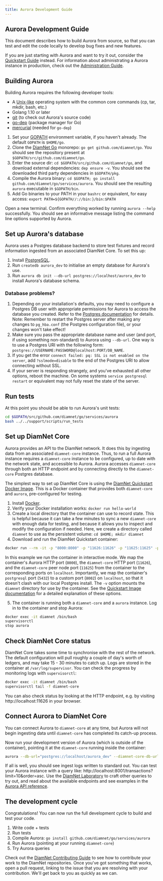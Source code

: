 ```yaml
---
title: Aurora Development Guide
---
```

## Aurora Development Guide

This document describes how to build Aurora from source, so that you can test and edit the code locally to develop bug fixes and new features.

If you are just starting with Aurora and want to try it out, consider the [Quickstart Guide](quickstart.md) instead. For information about administrating a Aurora instance in production, check out the [Administration Guide](admin.md).

## Building Aurora
Building Aurora requires the following developer tools:

- A [Unix-like](https://en.wikipedia.org/wiki/Unix-like) operating system with the common core commands (cp, tar, mkdir, bash, etc.)
- Golang 1.10 or later
- [git](https://git-scm.com/) (to check out Aurora's source code)
- [go-dep](https://golang.github.io/dep/) (package manager for Go)
- [mercurial](https://www.mercurial-scm.org/) (needed for `go-dep`)

1. Set your [GOPATH](https://github.com/golang/go/wiki/GOPATH) environment variable, if you haven't already. The default `GOPATH` is `$HOME/go`.
2. Clone the [DiamNet Go](https://github.com/diamnet/go) monorepo:  `go get github.com/diamnet/go`. You should see the repository present at `$GOPATH/src/github.com/diamnet/go`.
3. Enter the source dir: `cd $GOPATH/src/github.com/diamnet/go`, and download external dependencies: `dep ensure -v`. You should see the downloaded third party dependencies in `$GOPATH/pkg`.
4. Compile the Aurora binary: `cd $GOPATH; go install github.com/diamnet/go/services/aurora`. You should see the resulting `aurora` executable in `$GOPATH/bin`.
5. Add Go binaries to your PATH in your `bashrc` or equivalent, for easy access: `export PATH=${GOPATH//://bin:}/bin:$PATH`

Open a new terminal. Confirm everything worked by running `aurora --help` successfully. You should see an informative message listing the command line options supported by Aurora.

## Set up Aurora's database
Aurora uses a Postgres database backend to store test fixtures and record information ingested from an associated DiamNet Core. To set this up:
1. Install [PostgreSQL](https://www.postgresql.org/).
2. Run `createdb aurora_dev` to initialise an empty database for Aurora's use.
3. Run `aurora db init --db-url postgres://localhost/aurora_dev` to install Aurora's database schema.

### Database problems?
1. Depending on your installation's defaults, you may need to configure a Postgres DB user with appropriate permissions for Aurora to access the database you created. Refer to the [Postgres documentation](https://www.postgresql.org/docs/current/sql-createuser.html) for details. Note: Remember to restart the Postgres server after making any changes to `pg_hba.conf` (the Postgres configuration file), or your changes won't take effect!
2. Make sure you pass the appropriate database name and user (and port, if using something non-standard) to Aurora using `--db-url`. One way is to use a Postgres URI with the following form: `postgres://USERNAME:PASSWORD@localhost:PORT/DB_NAME`.
3. If you get the error `connect failed: pq: SSL is not enabled on the server`, add `?sslmode=disable` to the end of the Postgres URI to allow connecting without SSL.
4. If your server is responding strangely, and you've exhausted all other options, reboot the machine. On some systems `service postgresql restart` or equivalent may not fully reset the state of the server.

## Run tests
At this point you should be able to run Aurora's unit tests:
```bash
cd $GOPATH/src/github.com/diamnet/go/services/aurora
bash ../../support/scripts/run_tests
```

## Set up DiamNet Core
Aurora provides an API to the DiamNet network. It does this by ingesting data from an associated `diamnet-core` instance. Thus, to run a full Aurora instance requires a `diamnet-core` instance to be configured, up to date with the network state, and accessible to Aurora. Aurora accesses `diamnet-core` through both an HTTP endpoint and by connecting directly to the `diamnet-core` Postgres database.

The simplest way to set up DiamNet Core is using the [DiamNet Quickstart Docker Image](https://github.com/diamnet/docker-diamnet-core-aurora). This is a Docker container that provides both `diamnet-core` and `aurora`, pre-configured for testing.

1. Install [Docker](https://www.docker.com/get-started).
2. Verify your Docker installation works: `docker run hello-world`
3. Create a local directory that the container can use to record state. This is helpful because it can take a few minutes to sync a new `diamnet-core` with enough data for testing, and because it allows you to inspect and modify the configuration if needed. Here, we create a directory called `diamnet` to use as the persistent volume: `cd $HOME; mkdir diamnet`
4. Download and run the DiamNet Quickstart container:

```bash
docker run --rm -it -p "8000:8000" -p "11626:11626" -p "11625:11625" -p"8002:5432" -v $HOME/diamnet:/opt/diamnet --name diamnet diamnet/quickstart --testnet
```

In this example we run the container in interactive mode. We map the container's Aurora HTTP port (`8000`), the `diamnet-core` HTTP port (`11626`), and the `diamnet-core` peer node port (`11625`) from the container to the corresponding ports on `localhost`. Importantly, we map the container's `postgresql` port (`5432`) to a custom port (`8002`) on `localhost`, so that it doesn't clash with our local Postgres install.
The `-v` option mounts the `diamnet` directory for use by the container. See the [Quickstart Image documentation](https://github.com/diamnet/docker-diamnet-core-aurora) for a detailed explanation of these options.

5. The container is running both a `diamnet-core` and a `aurora` instance. Log in to the container and stop Aurora:
```bash
docker exec -it diamnet /bin/bash
supervisorctl
stop aurora
```

## Check DiamNet Core status
DiamNet Core takes some time to synchronise with the rest of the network. The default configuration will pull roughly a couple of day's worth of ledgers, and may take 15 - 30 minutes to catch up. Logs are stored in the container at `/var/log/supervisor`. You can check the progress by monitoring logs with `supervisorctl`:
```bash
docker exec -it diamnet /bin/bash
supervisorctl tail -f diamnet-core
```

You can also check status by looking at the HTTP endpoint, e.g. by visiting http://localhost:11626 in your browser.

## Connect Aurora to DiamNet Core
You can connect Aurora to `diamnet-core` at any time, but Aurora will not begin ingesting data until `diamnet-core` has completed its catch-up process.

Now run your development version of Aurora (which is outside of the container), pointing it at the `diamnet-core` running inside the container:

```bash
aurora --db-url="postgres://localhost/aurora_dev" --diamnet-core-db-url="postgres://diamnet:postgres@localhost:8002/core" --diamnet-core-url="http://localhost:11626" --port 8001 --network-passphrase "Test SDF Network ; September 2015" --ingest
```

If all is well, you should see ingest logs written to standard out. You can test your Aurora instance with a query like: http://localhost:8001/transactions?limit=10&order=asc. Use the [DiamNet Laboratory](https://www.diamnet.org/laboratory/) to craft other queries to try out,
and read about the available endpoints and see examples in the [Aurora API reference](https://www.diamnet.org/developers/aurora/reference/).

## The development cycle
Congratulations! You can now run the full development cycle to build and test your code.
1. Write code + tests
2. Run tests
3. Compile Aurora: `go install github.com/diamnet/go/services/aurora`
4. Run Aurora (pointing at your running `diamnet-core`)
5. Try Aurora queries

Check out the [DiamNet Contributing Guide](https://github.com/diamnet/docs/blob/master/CONTRIBUTING.md) to see how to contribute your work to the DiamNet repositories. Once you've got something that works, open a pull request, linking to the issue that you are resolving with your contribution. We'll get back to you as quickly as we can.
